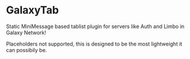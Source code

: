 # GalaxyTab

Static MiniMessage based tablist plugin for servers like Auth and Limbo in Galaxy Network!

Placeholders not supported, this is designed to be the most lightweight it can possibily be.
